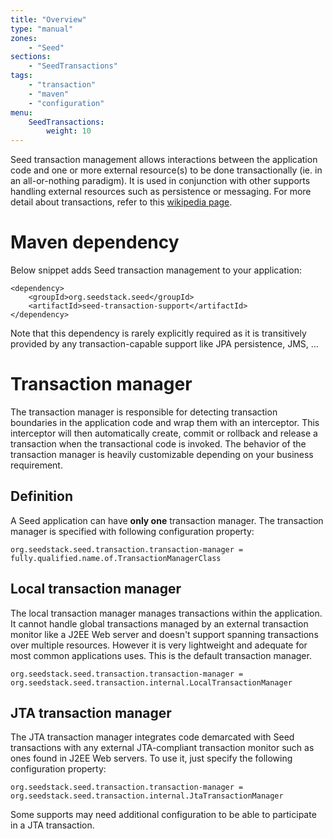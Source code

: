 ```yaml
---
title: "Overview"
type: "manual"
zones:
    - "Seed"
sections:
    - "SeedTransactions"
tags:
    - "transaction"
    - "maven"
    - "configuration"
menu:
    SeedTransactions:
        weight: 10
---
```


Seed transaction management allows interactions between the application code and one or more external resource(s) to be
done transactionally (ie. in an all-or-nothing paradigm). It is used in conjunction with other supports handling external resources 
such as persistence or messaging. For more detail about transactions, refer to this [wikipedia page](http://en.wikipedia.org/wiki/Transaction_processing).

# Maven dependency

Below snippet adds Seed transaction management to your application:

	<dependency>
		<groupId>org.seedstack.seed</groupId>
		<artifactId>seed-transaction-support</artifactId>
	</dependency>
	
Note that this dependency is rarely explicitly required as it is transitively provided by any transaction-capable support
like JPA persistence, JMS, ...

# Transaction manager

The transaction manager is responsible for detecting transaction boundaries in the application code and wrap them with
an interceptor. This interceptor will then automatically create, commit or rollback and release a transaction when the
transactional code is invoked. The behavior of the transaction manager is heavily customizable depending on your business requirement.

## Definition

A Seed application can have **only one** transaction manager. The transaction manager is specified with following configuration property:

	org.seedstack.seed.transaction.transaction-manager = fully.qualified.name.of.TransactionManagerClass

## Local transaction manager

The local transaction manager manages transactions within the application. It cannot handle global transactions managed 
by an external transaction monitor like a J2EE Web server and doesn't support spanning transactions over multiple 
resources. However it is very lightweight and adequate for most common applications uses. This is the default transaction
manager.

	org.seedstack.seed.transaction.transaction-manager = org.seedstack.seed.transaction.internal.LocalTransactionManager

## JTA transaction manager	

The JTA transaction manager integrates code demarcated with Seed transactions with any external JTA-compliant transaction
monitor such as ones found in J2EE Web servers. To use it, just specify the following configuration property:

	org.seedstack.seed.transaction.transaction-manager = org.seedstack.seed.transaction.internal.JtaTransactionManager
	
Some supports may need additional configuration to be able to participate in a JTA transaction. 

